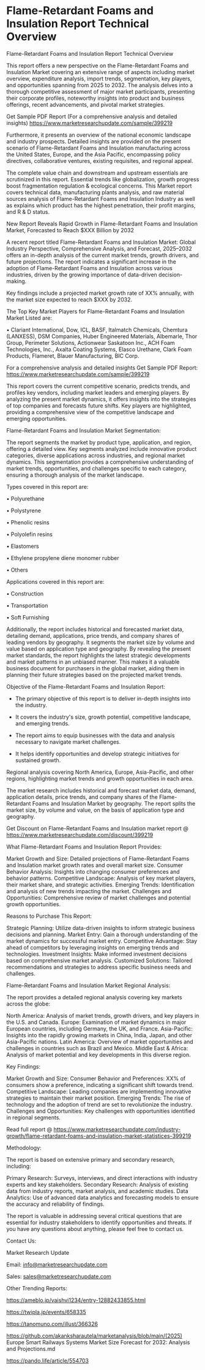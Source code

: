 # Flame-Retardant Foams and Insulation Report Technical Overview
Flame-Retardant Foams and Insulation Report Technical Overview

This report offers a new perspective on the Flame-Retardant Foams and Insulation Market covering an extensive range of aspects including market overview, expenditure analysis, import trends, segmentation, key players, and opportunities spanning from 2025 to 2032. The analysis delves into a thorough competitive assessment of major market participants, presenting their corporate profiles, noteworthy insights into product and business offerings, recent advancements, and pivotal market strategies.

Get Sample PDF Report (For a comprehensive analysis and detailed insights) https://www.marketresearchupdate.com/sample/399219

Furthermore, it presents an overview of the national economic landscape and industry prospects. Detailed insights are provided on the present scenario of Flame-Retardant Foams and Insulation manufacturing across the United States, Europe, and the Asia Pacific, encompassing policy directives, collaborative ventures, existing requisites, and regional appeal.

The complete value chain and downstream and upstream essentials are scrutinized in this report. Essential trends like globalization, growth progress boost fragmentation regulation & ecological concerns. This Market report covers technical data, manufacturing plants analysis, and raw material sources analysis of Flame-Retardant Foams and Insulation Industry as well as explains which product has the highest penetration, their profit margins, and R & D status.

New Report Reveals Rapid Growth in Flame-Retardant Foams and Insulation Market, Forecasted to Reach $XXX Billion by 2032

A recent report titled Flame-Retardant Foams and Insulation Market: Global Industry Perspective, Comprehensive Analysis, and Forecast, 2025–2032 offers an in-depth analysis of the current market trends, growth drivers, and future projections. The report indicates a significant increase in the adoption of Flame-Retardant Foams and Insulation across various industries, driven by the growing importance of data-driven decision-making.

Key findings include a projected market growth rate of XX% annually, with the market size expected to reach $XXX by 2032.

The Top Key Market Players for Flame-Retardant Foams and Insulation Market Listed are:

• Clariant International, Dow, ICL, BASF, Italmatch Chemicals, Chemtura (LANXESS), DSM Companies, Huber Engineered Materials, Albemarle, Thor Group, Perimeter Solutions, Actionwear Saskatoon Inc., ACH Foam Technologies, Inc., Axalta Coating Systems, Elasco Urethane, Clark Foam Products, Flameret, Blauer Manufacturing, BIC Corp.

For a comprehensive analysis and detailed insights Get Sample PDF Report: https://www.marketresearchupdate.com/sample/399219

This report covers the current competitive scenario, predicts trends, and profiles key vendors, including market leaders and emerging players. By analyzing the present market dynamics, it offers insights into the strategies of top companies and forecasts future shifts. Key players are highlighted, providing a comprehensive view of the competitive landscape and emerging opportunities.

Flame-Retardant Foams and Insulation Market Segmentation:

The report segments the market by product type, application, and region, offering a detailed view. Key segments analyzed include innovative product categories, diverse applications across industries, and regional market dynamics. This segmentation provides a comprehensive understanding of market trends, opportunities, and challenges specific to each category, ensuring a thorough analysis of the market landscape.

Types covered in this report are:

• Polyurethane

• Polystyrene

• Phenolic resins

• Polyolefin resins

• Elastomers

• Ethylene propylene diene monomer rubber

• Others

Applications covered in this report are:

• Construction

• Transportation

• Soft Furnishing

Additionally, the report includes historical and forecasted market data, detailing demand, applications, price trends, and company shares of leading vendors by geography. It segments the market size by volume and value based on application type and geography. By revealing the present market standards, the report highlights the latest strategic developments and market patterns in an unbiased manner. This makes it a valuable business document for purchasers in the global market, aiding them in planning their future strategies based on the projected market trends.

Objective of the Flame-Retardant Foams and Insulation Report:

- The primary objective of this report is to deliver in-depth insights into the industry.

- It covers the industry's size, growth potential, competitive landscape, and emerging trends.

- The report aims to equip businesses with the data and analysis necessary to navigate market challenges.

- It helps identify opportunities and develop strategic initiatives for sustained growth.

Regional analysis covering North America, Europe, Asia-Pacific, and other regions, highlighting market trends and growth opportunities in each area.

The market research includes historical and forecast market data, demand, application details, price trends, and company shares of the Flame-Retardant Foams and Insulation Market by geography. The report splits the market size, by volume and value, on the basis of application type and geography.

Get Discount on Flame-Retardant Foams and Insulation market report @ https://www.marketresearchupdate.com/discount/399219

What Flame-Retardant Foams and Insulation Report Provides:

Market Growth and Size: Detailed projections of Flame-Retardant Foams and Insulation market growth rates and overall market size.
Consumer Behavior Analysis: Insights into changing consumer preferences and behavior patterns.
Competitive Landscape: Analysis of key market players, their market share, and strategic activities.
Emerging Trends: Identification and analysis of new trends impacting the market.
Challenges and Opportunities: Comprehensive review of market challenges and potential growth opportunities.

Reasons to Purchase This Report:

Strategic Planning: Utilize data-driven insights to inform strategic business decisions and planning.
Market Entry: Gain a thorough understanding of the market dynamics for successful market entry.
Competitive Advantage: Stay ahead of competitors by leveraging insights on emerging trends and technologies.
Investment Insights: Make informed investment decisions based on comprehensive market analysis.
Customized Solutions: Tailored recommendations and strategies to address specific business needs and challenges.

Flame-Retardant Foams and Insulation Market Regional Analysis:

The report provides a detailed regional analysis covering key markets across the globe:

North America: Analysis of market trends, growth drivers, and key players in the U.S. and Canada.
Europe: Examination of market dynamics in major European countries, including Germany, the UK, and France.
Asia-Pacific: Insights into the rapidly growing markets in China, India, Japan, and other Asia-Pacific nations.
Latin America: Overview of market opportunities and challenges in countries such as Brazil and Mexico.
Middle East & Africa: Analysis of market potential and key developments in this diverse region.

Key Findings:

Market Growth and Size:
Consumer Behavior and Preferences: XX% of consumers show a preference, indicating a significant shift towards trend.
Competitive Landscape: Leading companies are implementing innovative strategies to maintain their market position.
Emerging Trends: The rise of technology and the adoption of trend are set to revolutionize the industry.
Challenges and Opportunities: Key challenges with opportunities identified in regional segments.

Read full report @ https://www.marketresearchupdate.com/industry-growth/flame-retardant-foams-and-insulation-market-statistices-399219

Methodology:

The report is based on extensive primary and secondary research, including:

Primary Research: Surveys, interviews, and direct interactions with industry experts and key stakeholders.
Secondary Research: Analysis of existing data from industry reports, market analysis, and academic studies.
Data Analytics: Use of advanced data analytics and forecasting models to ensure the accuracy and reliability of findings.

The report is valuable in addressing several critical questions that are essential for industry stakeholders to identify opportunities and threats. If you have any questions about anything, please feel free to contact us.

Contact Us:

Market Research Update

Email: info@marketresearchupdate.com

Sales: sales@marketresearchupdate.com

Other Trending Reports:

https://ameblo.jp/vaishvi1234/entry-12882433855.html

https://twipla.jp/events/658335

https://tanomuno.com/illust/366326

https://github.com/akanksharautela/marketanalysis/blob/main/(2025) Europe Smart Railways Systems Market Size Forecast for 2032: Analysis and Projections.md

https://pando.life/article/554703

